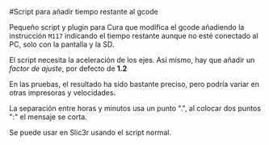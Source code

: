 #Script para añadir tiempo restante al gcode

Pequeño script y plugin para Cura que modifica el gcode añadiendo la instrucción `M117` indicando el tiempo restante aunque no esté conectado al PC, solo con la pantalla y la SD.

El script necesita la aceleración de los ejes. Así mismo, hay que añadir un _factor de ajuste_, por defecto de **1.2**

En las pruebas, el resultado ha sido bastante preciso, pero podría variar en otras impresoras y velocidades.

La separación entre horas y minutos usa un punto ".", al colocar dos puntos ":" el mensaje se corta. 

Se puede usar en Slic3r usando el script normal.